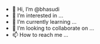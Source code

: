 - 👋 Hi, I’m @bhasudi
- 👀 I’m interested in ...
- 🌱 I’m currently learning ...
- 💞️ I’m looking to collaborate on ...
- 📫 How to reach me ...

<!---
bhasudi/bhasudi is a ✨ special ✨ repository because its `README.md` (this file) appears on your GitHub profile.
You can click the Preview link to take a look at your changes.
--->
